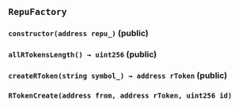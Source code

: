 ## `RepuFactory`






### `constructor(address repu_)` (public)





### `allRTokensLength() → uint256` (public)





### `createRToken(string symbol_) → address rToken` (public)






### `RTokenCreate(address from, address rToken, uint256 id)`





